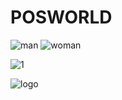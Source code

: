 # POSWORLD

![man](https://user-images.githubusercontent.com/46432606/172374912-bf603007-2b29-420a-a031-1f55d350b4cf.jpg)
![woman](https://user-images.githubusercontent.com/46432606/172375358-f7f06442-158e-4d8c-8c84-18b7f6c56c3e.jpg)


![1](https://user-images.githubusercontent.com/46432606/172375796-6622bd79-2a06-4ea3-a170-f233e5bfde70.jpeg)

![logo](https://user-images.githubusercontent.com/46432606/173168226-1a552350-1294-43c3-91e7-d2ca9db601fe.png)
